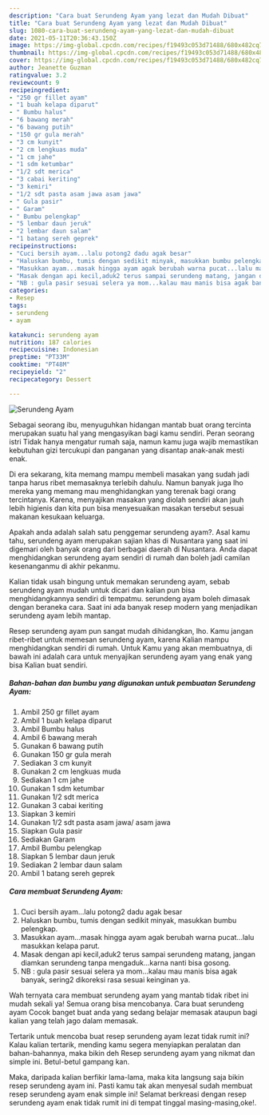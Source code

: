 ```yaml
---
description: "Cara buat Serundeng Ayam yang lezat dan Mudah Dibuat"
title: "Cara buat Serundeng Ayam yang lezat dan Mudah Dibuat"
slug: 1080-cara-buat-serundeng-ayam-yang-lezat-dan-mudah-dibuat
date: 2021-05-11T20:36:43.150Z
image: https://img-global.cpcdn.com/recipes/f19493c053d71488/680x482cq70/serundeng-ayam-foto-resep-utama.jpg
thumbnail: https://img-global.cpcdn.com/recipes/f19493c053d71488/680x482cq70/serundeng-ayam-foto-resep-utama.jpg
cover: https://img-global.cpcdn.com/recipes/f19493c053d71488/680x482cq70/serundeng-ayam-foto-resep-utama.jpg
author: Jeanette Guzman
ratingvalue: 3.2
reviewcount: 9
recipeingredient:
- "250 gr fillet ayam"
- "1 buah kelapa diparut"
- " Bumbu halus"
- "6 bawang merah"
- "6 bawang putih"
- "150 gr gula merah"
- "3 cm kunyit"
- "2 cm lengkuas muda"
- "1 cm jahe"
- "1 sdm ketumbar"
- "1/2 sdt merica"
- "3 cabai keriting"
- "3 kemiri"
- "1/2 sdt pasta asam jawa asam jawa"
- " Gula pasir"
- " Garam"
- " Bumbu pelengkap"
- "5 lembar daun jeruk"
- "2 lembar daun salam"
- "1 batang sereh geprek"
recipeinstructions:
- "Cuci bersih ayam...lalu potong2 dadu agak besar"
- "Haluskan bumbu, tumis dengan sedikit minyak, masukkan bumbu pelengkap."
- "Masukkan ayam...masak hingga ayam agak berubah warna pucat...lalu masukkan kelapa parut."
- "Masak dengan api kecil,aduk2 terus sampai serundeng matang, jangan diamkan serundeng tanpa mengaduk...karna nanti bisa gosong."
- "NB : gula pasir sesuai selera ya mom...kalau mau manis bisa agak banyak, sering2 dikoreksi rasa sesuai keinginan ya."
categories:
- Resep
tags:
- serundeng
- ayam

katakunci: serundeng ayam 
nutrition: 187 calories
recipecuisine: Indonesian
preptime: "PT33M"
cooktime: "PT48M"
recipeyield: "2"
recipecategory: Dessert

---
```



![Serundeng Ayam](https://img-global.cpcdn.com/recipes/f19493c053d71488/680x482cq70/serundeng-ayam-foto-resep-utama.jpg)

Sebagai seorang ibu, menyuguhkan hidangan mantab buat orang tercinta merupakan suatu hal yang mengasyikan bagi kamu sendiri. Peran seorang istri Tidak hanya mengatur rumah saja, namun kamu juga wajib memastikan kebutuhan gizi tercukupi dan panganan yang disantap anak-anak mesti enak.

Di era  sekarang, kita memang mampu membeli masakan yang sudah jadi tanpa harus ribet memasaknya terlebih dahulu. Namun banyak juga lho mereka yang memang mau menghidangkan yang terenak bagi orang tercintanya. Karena, menyajikan masakan yang diolah sendiri akan jauh lebih higienis dan kita pun bisa menyesuaikan masakan tersebut sesuai makanan kesukaan keluarga. 



Apakah anda adalah salah satu penggemar serundeng ayam?. Asal kamu tahu, serundeng ayam merupakan sajian khas di Nusantara yang saat ini digemari oleh banyak orang dari berbagai daerah di Nusantara. Anda dapat menghidangkan serundeng ayam sendiri di rumah dan boleh jadi camilan kesenanganmu di akhir pekanmu.

Kalian tidak usah bingung untuk memakan serundeng ayam, sebab serundeng ayam mudah untuk dicari dan kalian pun bisa menghidangkannya sendiri di tempatmu. serundeng ayam boleh dimasak dengan beraneka cara. Saat ini ada banyak resep modern yang menjadikan serundeng ayam lebih mantap.

Resep serundeng ayam pun sangat mudah dihidangkan, lho. Kamu jangan ribet-ribet untuk memesan serundeng ayam, karena Kalian mampu menghidangkan sendiri di rumah. Untuk Kamu yang akan membuatnya, di bawah ini adalah cara untuk menyajikan serundeng ayam yang enak yang bisa Kalian buat sendiri.

<!--inarticleads1-->

##### Bahan-bahan dan bumbu yang digunakan untuk pembuatan Serundeng Ayam:

1. Ambil 250 gr fillet ayam
1. Ambil 1 buah kelapa diparut
1. Ambil  Bumbu halus
1. Ambil 6 bawang merah
1. Gunakan 6 bawang putih
1. Gunakan 150 gr gula merah
1. Sediakan 3 cm kunyit
1. Gunakan 2 cm lengkuas muda
1. Sediakan 1 cm jahe
1. Gunakan 1 sdm ketumbar
1. Gunakan 1/2 sdt merica
1. Gunakan 3 cabai keriting
1. Siapkan 3 kemiri
1. Gunakan 1/2 sdt pasta asam jawa/ asam jawa
1. Siapkan  Gula pasir
1. Sediakan  Garam
1. Ambil  Bumbu pelengkap
1. Siapkan 5 lembar daun jeruk
1. Sediakan 2 lembar daun salam
1. Ambil 1 batang sereh geprek




<!--inarticleads2-->

##### Cara membuat Serundeng Ayam:

1. Cuci bersih ayam...lalu potong2 dadu agak besar
1. Haluskan bumbu, tumis dengan sedikit minyak, masukkan bumbu pelengkap.
1. Masukkan ayam...masak hingga ayam agak berubah warna pucat...lalu masukkan kelapa parut.
1. Masak dengan api kecil,aduk2 terus sampai serundeng matang, jangan diamkan serundeng tanpa mengaduk...karna nanti bisa gosong.
1. NB : gula pasir sesuai selera ya mom...kalau mau manis bisa agak banyak, sering2 dikoreksi rasa sesuai keinginan ya.




Wah ternyata cara membuat serundeng ayam yang mantab tidak ribet ini mudah sekali ya! Semua orang bisa mencobanya. Cara buat serundeng ayam Cocok banget buat anda yang sedang belajar memasak ataupun bagi kalian yang telah jago dalam memasak.

Tertarik untuk mencoba buat resep serundeng ayam lezat tidak rumit ini? Kalau kalian tertarik, mending kamu segera menyiapkan peralatan dan bahan-bahannya, maka bikin deh Resep serundeng ayam yang nikmat dan simple ini. Betul-betul gampang kan. 

Maka, daripada kalian berfikir lama-lama, maka kita langsung saja bikin resep serundeng ayam ini. Pasti kamu tak akan menyesal sudah membuat resep serundeng ayam enak simple ini! Selamat berkreasi dengan resep serundeng ayam enak tidak rumit ini di tempat tinggal masing-masing,oke!.

